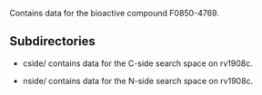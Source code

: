 Contains data for the bioactive compound F0850-4769.

## Subdirectories

- cside/ contains data for the C-side search space on rv1908c.

- nside/ contains data for the N-side search space on rv1908c.

